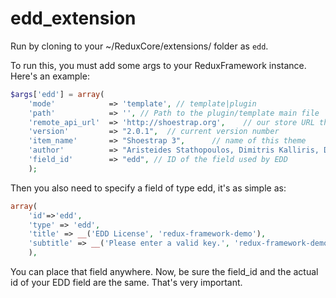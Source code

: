 edd_extension
=============

Run by cloning to your ~/ReduxCore/extensions/ folder as `edd`.



To run this, you must add some args to your ReduxFramework instance. Here's an example:

```php
$args['edd'] = array(
	'mode' 			  => 'template', // template|plugin
	'path' 			  => '', // Path to the plugin/template main file
	'remote_api_url'  => 'http://shoestrap.org',    // our store URL that is running EDD
	'version'         => "2.0.1",  // current version number
	'item_name'       => "Shoestrap 3",      // name of this theme
	'author'          => "Aristeides Stathopoulos, Dimitris Kalliris, Dovy Paukstys",    // author of this theme
	'field_id'        => "edd", // ID of the field used by EDD
	);
```

Then you also need to specify a field of type edd, it's as simple as:

```php
array(
	'id'=>'edd',
	'type' => 'edd',
	'title' => __('EDD License', 'redux-framework-demo'), 
	'subtitle' => __('Please enter a valid key.', 'redux-framework-demo'),
	),
```

You can place that field anywhere. Now, be sure the field_id and the actual id of your EDD field are the same. That's very important.
